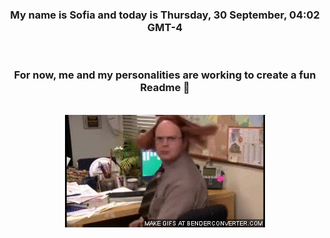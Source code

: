 


<div align="center">
<h3 >My name is Sofia and today is Thursday, 30 September, 04:02 GMT-4</h3><br>
<h3 >For now, me and my personalities are working to create a fun Readme 👋
</h3><br>
<img src='img/dwight.gif' alt='working...'/>
</div>
